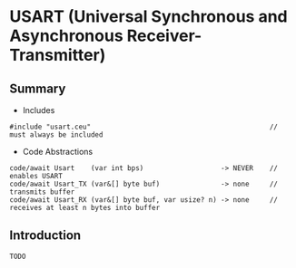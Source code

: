# USART (Universal Synchronous and Asynchronous Receiver-Transmitter)

## Summary

- Includes

```
#include "usart.ceu"                                            // must always be included
```

- Code Abstractions

```
code/await Usart    (var int bps)                   -> NEVER    // enables USART
code/await Usart_TX (var&[] byte buf)               -> none     // transmits buffer
code/await Usart_RX (var&[] byte buf, var usize? n) -> none     // receives at least n bytes into buffer
```

## Introduction

`TODO`
